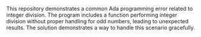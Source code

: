 This repository demonstrates a common Ada programming error related to integer division. The program includes a function performing integer division without proper handling for odd numbers, leading to unexpected results. The solution demonstrates a way to handle this scenario gracefully.